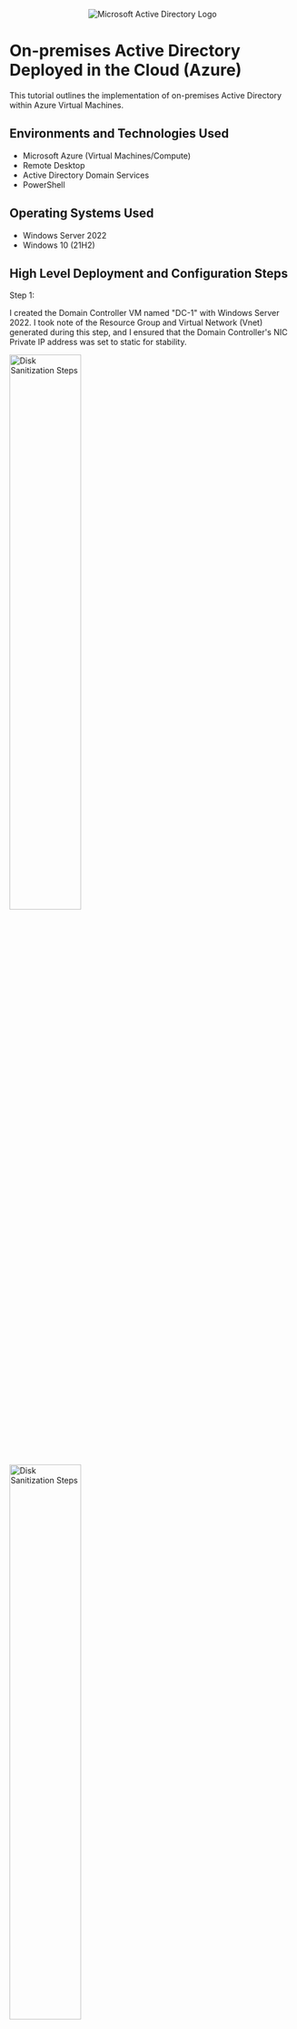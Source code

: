 <p align="center">
<img src="https://i.imgur.com/pU5A58S.png" alt="Microsoft Active Directory Logo"/>
</p>

<h1>On-premises Active Directory Deployed in the Cloud (Azure)</h1>
This tutorial outlines the implementation of on-premises Active Directory within Azure Virtual Machines.<br />


<h2>Environments and Technologies Used</h2>

- Microsoft Azure (Virtual Machines/Compute)
- Remote Desktop
- Active Directory Domain Services
- PowerShell

<h2>Operating Systems Used </h2>

- Windows Server 2022
- Windows 10 (21H2)

<h2>High Level Deployment and Configuration Steps</h2>

Step 1:
  
  I created the Domain Controller VM named "DC-1" with Windows Server 2022. I took note of the Resource Group and Virtual Network (Vnet) generated during this step, and I ensured that the Domain Controller's NIC Private IP address was set to static for stability. 

<p>
<img src="https://i.imgur.com/0rnWYGE.png" height="50%" width="50%" alt="Disk Sanitization Steps"/> <img src="https://i.imgur.com/r5OcCH1.png" height="50%" width="50%" alt="Disk Sanitization Steps"/>
</p>
<p>

Step 2: 
 I created the Client VM named "Client-1" using Windows 10, utilizing the same Resource Group and Vnet, and I confirmed that both VMs resided within the same Vnet for communication.

<br />

<p>
 Step 3: 
  I logged into Client-1 using Remote Desktop and initiated a perpetual ping to DC-1's private IP address with the command "ping -t <ip address>". Then, I logged into the Domain Controller and enabled ICMPv4 in the local Windows Firewall. Afterward, I checked back at Client-1 to confirm that the ping succeeded.
</p>
<br />

<p>
<img src="https://imgur.com/KokXxUm.png" height="50%" width="50%" alt="Disk Sanitization Steps"/> <img src="https://imgur.com/zZIPYun.png" height="40%" width="40%" alt="Disk Sanitization Steps"/> <img src="https://imgur.com/5ocwFE4.png" height="40%" width="40%" alt="Disk Sanitization Steps"/> 
</p>
<p>
Step 4: 
  I logged into DC-1 and installed Active Directory Domain Services. Then, I promoted it as a Domain Controller, setting up a new forest named "domain.com". After restarting, I logged back into DC-1 as the user "domain.com\login".
  <p>
<img src="https://i.imgur.com/4GvpHpp.png" height="50%" width="50%" alt="Disk Sanitization Steps"/> <img src="https://imgur.com/3hgLuj1.png" height="50%" width="50%" alt="Disk Sanitization Steps"/> 
</p>


Step 5: 
In Active Directory Users and Computers (ADUC), I created two Organizational Units (OUs) named "_EMPLOYEES" and "_ADMINS". 
 <p>
<img src="https://i.imgur.com/D6ttTzJ.png" height="70%" width="70%" alt="Disk Sanitization Steps"/>
</p>


Step 6: 
Then, I added a new employee named "Jane Doe" with the username "janedoe" and assigned her to the "Domain Admins" Security Group. After logging out and closing the Remote Desktop connection to DC-1, I logged back in as "domain.com\janedoe" and continued using "janedoe" as the admin account.

 <p>
<img src="https://imgur.com/dLXASw6.png" height="50%" width="50%" alt="Disk Sanitization Steps"/> <img src="https://imgur.com/WE4pX13.png" height="50%" width="50%" alt="Disk Sanitization Steps"/> <img src="https://imgur.com/6vWQ3oM.png" height="50%" width="50%" alt="Disk Sanitization Steps"/>
</p>

Step 7: 
From the Azure Portal, I configured Client-1's DNS settings to point to the DC's Private IP address. Afterward, I restarted Client-1 from the Azure Portal.

<p>
<img src="https://imgur.com/BSsgNGG.png" height="70%" width="70%" alt="Disk Sanitization Steps"/> 
</p>

Step 8: 
I logged into Client-1 via Remote Desktop as the original local admin (login) and joined it to the domain, resulting in a computer restart. Upon logging into the Domain Controller via Remote Desktop, I verified that Client-1 appeared in Active Directory Users and Computers (ADUC) within the "Computers" container at the root of the domain. Finally, I created a new OU named "_CLIENTS" and moved Client-1 into it.

Step 9: 
I logged into Client-1 as "mydomain.com\janedoe" and accessed system properties. From there, I clicked on "Remote Desktop" and allowed "domain users" access to remote desktop. This enables non-administrative users to log into Client-1. Typically, this process would be handled using Group Policy to change settings across multiple systems simultaneously, which could be explored in a future lab.

<p>
<img src="https://imgur.com/rk7MZyl.png" height="70%" width="70%" alt="Disk Sanitization Steps"/> 
</p>


Step 10: 
I logged into DC-1 as "jane_admin" and opened PowerShell_ise as an administrator.

<img src="https://imgur.com/LPJWxHi.png" height="70%" width="70%" alt="Disk Sanitization Steps"/>

Then, I created a new file and pasted the contents of the script from the provided GitHub link into it. After running the script and observing the accounts being created, I opened Active Directory Users and Computers (ADUC) to verify the accounts were in the appropriate OU. 

<p>
<img src="https://imgur.com/TUJ6gHN.png" height="60%" width="60%" alt="Disk Sanitization Steps"/> <img src="https://imgur.com/t7Hygun.png" height="60%" width="60%" alt="Disk Sanitization Steps"/>
 
  
  Lastly, I attempted to log into Client-1 with one of the accounts created by the script, taking note of the password specified in the script.
  
  <img src="https://imgur.com/0jxeYCn.png" height="70%" width="70%" alt="Disk Sanitization Steps"/> 
</p>

